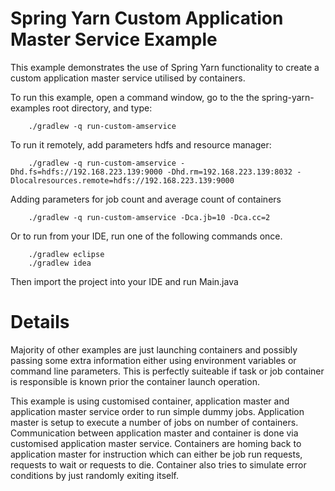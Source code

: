 Spring Yarn Custom Application Master Service Example
=====================================================

This example demonstrates the use of Spring Yarn functionality to create a custom application master service utilised by containers.

To run this example, open a command window, go to the the spring-yarn-examples root directory, and type:

		./gradlew -q run-custom-amservice

To run it remotely, add parameters hdfs and resource manager:

		./gradlew -q run-custom-amservice -Dhd.fs=hdfs://192.168.223.139:9000 -Dhd.rm=192.168.223.139:8032 -Dlocalresources.remote=hdfs://192.168.223.139:9000

Adding parameters for job count and average count of containers

		./gradlew -q run-custom-amservice -Dca.jb=10 -Dca.cc=2

Or to run from your IDE, run one of the following commands once.

		./gradlew eclipse
		./gradlew idea

Then import the project into your IDE and run Main.java

# Details

Majority of other examples are just launching containers and possibly passing some extra information
either using environment variables or command line parameters. This is perfectly suiteable if task or
job container is responsible is known prior the container launch operation.

This example is using customised container, application master and application master service order to
run simple dummy jobs. Application master is setup to execute a number of jobs on number of containers.
Communication between application master and container is done via customised application master service.
Containers are homing back to application master for instruction which can either be job run requests,
requests to wait or requests to die. Container also tries to simulate error conditions by just randomly
exiting itself.

